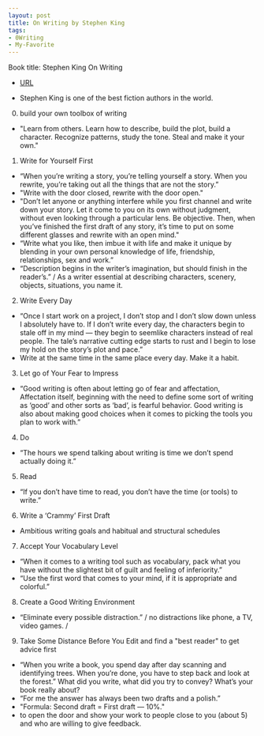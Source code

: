 ```yaml
---
layout: post
title: On Writing by Stephen King
tags:
- 0Writing
- My-Favorite
---
```



Book title: Stephen King On Writing 

   
- [URL](https://www.amazon.com/dp/B00TT5I9A0/ref=dp-kindle-redirect?_encoding=UTF8&btkr=1)

- Stephen King is one of the best fiction authors in the world. 

0. build your own toolbox of writing 
- "Learn from others. Learn how to describe, build the plot, build a character. Recognize patterns, study the tone. Steal and make it your own."

1. Write for Yourself First
- “When you’re writing a story, you’re telling yourself a story. When you rewrite, you’re taking out all the things that are not the story.”
- "Write with the door closed, rewrite with the door open."
- "Don’t let anyone or anything interfere while you first channel and write down your story. Let it come to you on its own without judgment, without even looking through a particular lens. Be objective. Then, when you’ve finished the first draft of any story, it’s time to put on some different glasses and rewrite with an open mind."
- “Write what you like, then imbue it with life and make it unique by blending in your own personal knowledge of life, friendship, relationships, sex and work.”
- “Description begins in the writer’s imagination, but should finish in the reader’s.” / As a writer  essential  at describing characters, scenery, objects, situations, you name it.

2. Write Every Day
- “Once I start work on a project, I don’t stop and I don’t slow down unless I absolutely have to. If I don’t write every day, the characters begin to stale off in my mind — they begin to seemlike characters instead of real people. The tale’s narrative cutting edge starts to rust and I begin to lose my hold on the story’s plot and pace.”
- Write at the same time in the same place every day. Make it a habit.

3. Let go of Your Fear to Impress
- “Good writing is often about letting go of fear and affectation, Affectation itself, beginning with the need to define some sort of writing as ‘good’ and other sorts as ‘bad’, is fearful behavior. Good writing is also about making good choices when it comes to picking the tools you plan to work with.”

4. Do
- “The hours we spend talking about writing is time we don’t spend actually doing it.”

5. Read
- “If you don’t have time to read, you don’t have the time (or tools) to write.”

6. Write a ‘Crammy’ First Draft
- Ambitious writing goals and habitual and structural  schedules 

7. Accept Your Vocabulary Level
- “When it comes to a writing tool such as vocabulary, pack what you have without the slightest bit of guilt and feeling of inferiority.”
- “Use the first word that comes to your mind, if it is appropriate and colorful.” 

8. Create a Good Writing Environment
- “Eliminate every possible distraction.” / no distractions like  phone, a TV, video games.  / 

9. Take Some Distance Before You Edit and find a "best reader" to get advice first
- “When you write a book, you spend day after day scanning and identifying trees. When you’re done, you have to step back and look at the forest.”
What did you write, what did you try to convey? What’s your book really about?
- “For me the answer has always been two drafts and a polish.”
- "Formula: Second draft = First draft — 10%."
- to open the door and show your work to people close to you (about 5) and who are willing to give feedback.
